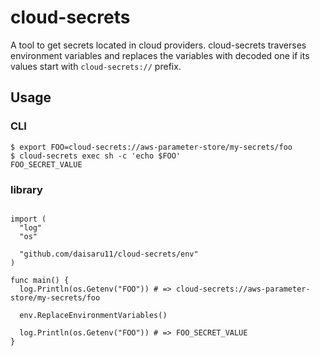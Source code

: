 # cloud-secrets

A tool to get secrets located in cloud providers.
cloud-secrets traverses environment variables and replaces the variables with decoded one if its values start with `cloud-secrets://` prefix.

## Usage

### CLI

```
$ export FOO=cloud-secrets://aws-parameter-store/my-secrets/foo
$ cloud-secrets exec sh -c 'echo $FOO'
FOO_SECRET_VALUE
```

### library

```

import (
  "log"
  "os"

  "github.com/daisaru11/cloud-secrets/env"
)

func main() {
  log.Println(os.Getenv("FOO")) # => cloud-secrets://aws-parameter-store/my-secrets/foo

  env.ReplaceEnvironmentVariables()

  log.Println(os.Getenv("FOO")) # => FOO_SECRET_VALUE
}

```
